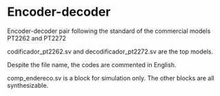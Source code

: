 # Encoder-decoder
Encoder-decoder pair following the standard of the commercial models PT2262 and PT2272

codificador_pt2262.sv and decodificador_pt2272.sv are the top models.

Despite the file name, the codes are commented in English.

comp_endereco.sv is a block for simulation only. The other blocks are all synthesizable.
